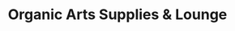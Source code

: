 ---
title: "Organic Arts Supplies & Lounge"
url: /clinton-township/organic-arts-supplies-and-lounge/
shop: craft
---